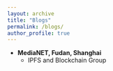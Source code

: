 ```yaml
---
layout: archive
title: "Blogs"
permalink: /blogs/
author_profile: true
---
```


* **MediaNET, Fudan, Shanghai**
  * IPFS and Blockchain Group
